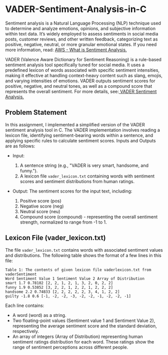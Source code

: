 # VADER-Sentiment-Analysis-in-C
Sentiment analysis is a Natural Language Processing (NLP) technique used to determine and
analyze emotions, opinions, and subjective information within text data. It’s widely employed to
assess sentiments in social media posts, customer reviews, and other written feedback, categorizing
text as positive, negative, neutral, or more granular emotional states. If you need more information,
read: [AWS - What is Sentiment Analysis.](https://aws.amazon.com/what-is/sentiment-analysis/)

VADER (Valence Aware Dictionary for Sentiment Reasoning) is a rule-based sentiment analysis
tool specifically tuned for social media. It uses a predefined lexicon of words associated with specific
sentiment intensities, making it effective at handling context-heavy content such as slang, emojis,
and varying intensities of emotions. VADER outputs sentiment scores for positive, negative, and
neutral tones, as well as a compound score that represents the overall sentiment. For more details,
see:[ VADER Sentiment Analysis.](https://blog.quantinsti.com/vader-sentiment/#:~:text=that%20hot.%E2%80%9D.-,Compound%20VADER%20scores%20for%20analyzing%20sentiment,1%20(most%20extreme%20positive))

## Problem Statement
In this assignment, I implemented a simplified version of the VADER sentiment analysis tool in C. The VADER implementation involves reading a lexicon file, identifying sentiment-bearing words within a sentence, and applying specific rules to calculate sentiment scores. Inputs
and Outputs are as follows:

- Input:
  1. A sentence string (e.g., "VADER is very smart, handsome, and funny.").
  2. A lexicon file `vader_lexicon.txt` containing words with sentiment scores and sentiment distributions from human ratings.
 
- Output: The sentiment scores for the input text, including:
  1. Positive score (pos)
  2. Negative score (neg)
  3. Neutral score (neu)
  4. Compound score (compound) - representing the overall sentiment strength, normalized to range from -1 to 1. 

## Lexicon File (vader_lexicon.txt)
The file `vader_lexicon.txt` contains words with associated sentiment values and distributions. The following table shows the format of a few lines in this file:

```
Table 1: The contents of given lexicon file vaderlexicon.txt from vaderSentiment
Word Sentiment Value 1 Sentiment Value 2 Array of Distribution
smart 1.7 0.78102 [2, 2, 1, 2, 1, 3, 2, 0, 2, 2]
funny 1.9 0.53852 [3, 2, 2, 1, 2, 2, 1, 2, 2, 2]
handsome 2.2 0.74833 [2, 2, 2, 2, 2, 3, 4, 1, 2, 2]
guilty -1.8 0.6 [-1, -2, -2, -3, -2, -2, -1, -2, -2, -1]
```

Each line contains:
- A word (word) as a string. 
- Two floating-point values (Sentiment value 1 and Sentiment Value 2), representing the average sentiment score and the standard deviation, respectively.
- An array of integers (Array of Distribution) representing human sentiment ratings distribution for each word. These ratings show the range of sentiment perceptions across different people. 
